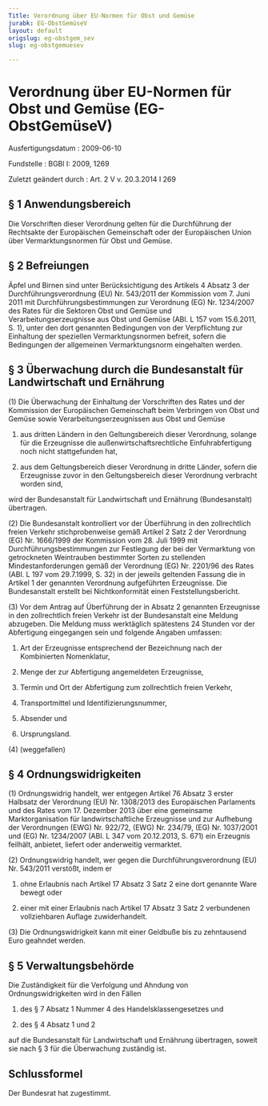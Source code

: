 ```yaml
---
Title: Verordnung über EU-Normen für Obst und Gemüse
jurabk: EG-ObstGemüseV
layout: default
origslug: eg-obstgem_sev
slug: eg-obstgemuesev

---
```


# Verordnung über EU-Normen für Obst und Gemüse (EG-ObstGemüseV)

Ausfertigungsdatum
:   2009-06-10

Fundstelle
:   BGBl I: 2009, 1269

Zuletzt geändert durch
:   Art. 2 V v. 20.3.2014 I 269


## § 1 Anwendungsbereich

Die Vorschriften dieser Verordnung gelten für die Durchführung der Rechtsakte der Europäischen Gemeinschaft oder der Europäischen Union über Vermarktungsnormen für Obst und Gemüse.


## § 2 Befreiungen

Äpfel und Birnen sind unter Berücksichtigung des Artikels 4 Absatz 3 der Durchführungsverordnung (EU) Nr. 543/2011 der Kommission vom 7. Juni 2011 mit Durchführungsbestimmungen zur Verordnung (EG) Nr. 1234/2007 des Rates für die Sektoren Obst und Gemüse und Verarbeitungserzeugnisse aus Obst und Gemüse (ABl. L 157 vom 15.6.2011, S. 1), unter den dort genannten Bedingungen von der Verpflichtung zur Einhaltung der speziellen Vermarktungsnormen befreit, sofern die Bedingungen der allgemeinen Vermarktungsnorm eingehalten werden.


## § 3 Überwachung durch die Bundesanstalt für Landwirtschaft und Ernährung

(1) Die Überwachung der Einhaltung der Vorschriften des Rates und der Kommission der Europäischen Gemeinschaft beim Verbringen von Obst und Gemüse sowie Verarbeitungserzeugnissen aus Obst und Gemüse

1.  aus dritten Ländern in den Geltungsbereich dieser Verordnung, solange für die Erzeugnisse die außenwirtschaftsrechtliche Einfuhrabfertigung noch nicht stattgefunden hat,


2.  aus dem Geltungsbereich dieser Verordnung in dritte Länder, sofern die Erzeugnisse zuvor in den Geltungsbereich dieser Verordnung verbracht worden sind,



wird der Bundesanstalt für Landwirtschaft und Ernährung (Bundesanstalt) übertragen.

(2) Die Bundesanstalt kontrolliert vor der Überführung in den zollrechtlich freien Verkehr stichprobenweise gemäß Artikel 2 Satz 2 der Verordnung (EG) Nr. 1666/1999 der Kommission vom 28. Juli 1999 mit Durchführungsbestimmungen zur Festlegung der bei der Vermarktung von getrockneten Weintrauben bestimmter Sorten zu stellenden Mindestanforderungen gemäß der Verordnung (EG) Nr. 2201/96 des Rates (ABl. L 197 vom 29.7.1999, S. 32) in der jeweils geltenden Fassung die in Artikel 1 der genannten Verordnung aufgeführten Erzeugnisse. Die Bundesanstalt erstellt bei Nichtkonformität einen Feststellungsbericht.

(3) Vor dem Antrag auf Überführung der in Absatz 2 genannten Erzeugnisse in den zollrechtlich freien Verkehr ist der Bundesanstalt eine Meldung abzugeben. Die Meldung muss werktäglich spätestens 24 Stunden vor der Abfertigung eingegangen sein und folgende Angaben umfassen:

1.  Art der Erzeugnisse entsprechend der Bezeichnung nach der Kombinierten Nomenklatur,


2.  Menge der zur Abfertigung angemeldeten Erzeugnisse,


3.  Termin und Ort der Abfertigung zum zollrechtlich freien Verkehr,


4.  Transportmittel und Identifizierungsnummer,


5.  Absender und


6.  Ursprungsland.




(4) (weggefallen)


## § 4 Ordnungswidrigkeiten

(1) Ordnungswidrig handelt, wer entgegen Artikel 76 Absatz 3 erster Halbsatz der Verordnung (EU) Nr. 1308/2013 des Europäischen Parlaments und des Rates vom 17. Dezember 2013 über eine gemeinsame Marktorganisation für landwirtschaftliche Erzeugnisse und zur Aufhebung der Verordnungen (EWG) Nr. 922/72, (EWG) Nr. 234/79, (EG) Nr. 1037/2001 und (EG) Nr. 1234/2007 (ABl. L 347 vom 20.12.2013, S. 671) ein Erzeugnis feilhält, anbietet, liefert oder anderweitig vermarktet.

(2) Ordnungswidrig handelt, wer gegen die Durchführungsverordnung (EU) Nr. 543/2011 verstößt, indem er

1.  ohne Erlaubnis nach Artikel 17 Absatz 3 Satz 2 eine dort genannte Ware bewegt oder


2.  einer mit einer Erlaubnis nach Artikel 17 Absatz 3 Satz 2 verbundenen vollziehbaren Auflage zuwiderhandelt.




(3) Die Ordnungswidrigkeit kann mit einer Geldbuße bis zu zehntausend Euro geahndet werden.


## § 5 Verwaltungsbehörde

Die Zuständigkeit für die Verfolgung und Ahndung von Ordnungswidrigkeiten wird in den Fällen

1.  des § 7 Absatz 1 Nummer 4 des Handelsklassengesetzes und


2.  des § 4 Absatz 1 und 2



auf die Bundesanstalt für Landwirtschaft und Ernährung übertragen, soweit sie nach § 3 für die Überwachung zuständig ist.


## Schlussformel

Der Bundesrat hat zugestimmt.

